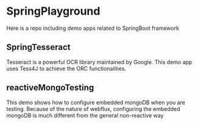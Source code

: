 # SpringPlayground
Here is a repo including demo apps related to SpringBoot framework

## SpringTesseract
Tesseract is a powerful OCR library maintained by Google. This demo app uses Tess4J to achieve the ORC functionalities.

## reactiveMongoTesting
This demo shows how to configure embedded mongoDB when you are testing. Because of the nature of webflux, configuring the embedded mongoDB is much different from the general non-reactive way
